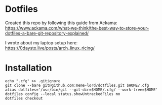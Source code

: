 # Dotfiles

Created this repo by following this guide from Ackama: https://www.ackama.com/what-we-think/the-best-way-to-store-your-dotfiles-a-bare-git-repository-explained/

I wrote about my laptop setup here: https://0daysto.live/posts/arch_linux_ricing/

# Installation
```
echo ".cfg" >> .gitignore
git clone --bare git@github.com:meme-lord/dotfiles.git $HOME/.cfg
alias dotfiles='/usr/bin/git --git-dir=$HOME/.cfg/ --work-tree=$HOME'
dotfiles config --local status.showUntrackedFiles no
dotfiles checkout
```
